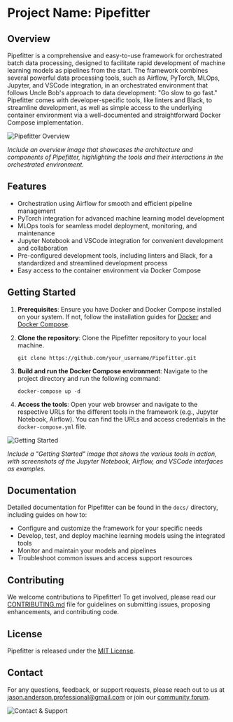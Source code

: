 # Project Name: Pipefitter

## Overview

Pipefitter is a comprehensive and easy-to-use framework for orchestrated batch data processing, designed to facilitate rapid development of machine learning models as pipelines from the start. The framework combines several powerful data processing tools, such as Airflow, PyTorch, MLOps, Jupyter, and VSCode integration, in an orchestrated environment that follows Uncle Bob's approach to data development: "Go slow to go fast." Pipefitter comes with developer-specific tools, like linters and Black, to streamline development, as well as simple access to the underlying container environment via a well-documented and straightforward Docker Compose implementation.

![Pipefitter Overview](images/overview.png)

*Include an overview image that showcases the architecture and components of Pipefitter, highlighting the tools and their interactions in the orchestrated environment.*

## Features

- Orchestration using Airflow for smooth and efficient pipeline management
- PyTorch integration for advanced machine learning model development
- MLOps tools for seamless model deployment, monitoring, and maintenance
- Jupyter Notebook and VSCode integration for convenient development and collaboration
- Pre-configured development tools, including linters and Black, for a standardized and streamlined development process
- Easy access to the container environment via Docker Compose

## Getting Started

1. **Prerequisites**: Ensure you have Docker and Docker Compose installed on your system. If not, follow the installation guides for [Docker](https://docs.docker.com/get-docker/) and [Docker Compose](https://docs.docker.com/compose/install/).

2. **Clone the repository**: Clone the Pipefitter repository to your local machine.

   ```
   git clone https://github.com/your_username/Pipefitter.git
   ```

3. **Build and run the Docker Compose environment**: Navigate to the project directory and run the following command:

   ```
   docker-compose up -d
   ```

4. **Access the tools**: Open your web browser and navigate to the respective URLs for the different tools in the framework (e.g., Jupyter Notebook, Airflow). You can find the URLs and access credentials in the `docker-compose.yml` file.

![Getting Started](images/getting_started.png)

*Include a "Getting Started" image that shows the various tools in action, with screenshots of the Jupyter Notebook, Airflow, and VSCode interfaces as examples.*

## Documentation

Detailed documentation for Pipefitter can be found in the `docs/` directory, including guides on how to:

- Configure and customize the framework for your specific needs
- Develop, test, and deploy machine learning models using the integrated tools
- Monitor and maintain your models and pipelines
- Troubleshoot common issues and access support resources

## Contributing

We welcome contributions to Pipefitter! To get involved, please read our [CONTRIBUTING.md](CONTRIBUTING.md) file for guidelines on submitting issues, proposing enhancements, and contributing code.

## License

Pipefitter is released under the [MIT License](LICENSE).

## Contact

For any questions, feedback, or support requests, please reach out to us at [jason.anderson.professional@gmail.com](mailto:jason.anderson.professional@gmail.com) or join our [community forum](https://community.example.com/Pipefitter).

![Contact & Support](images/contact_support.png)
